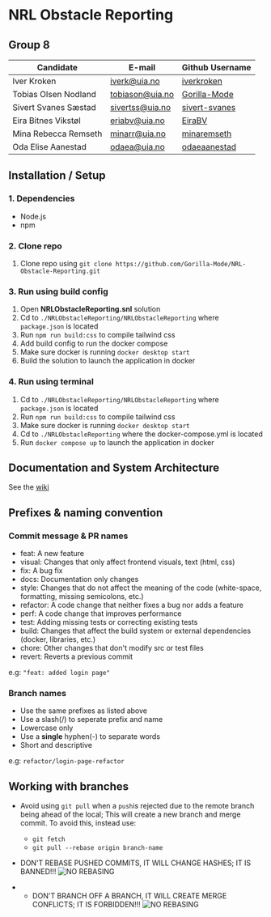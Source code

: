 #  **NRL Obstacle Reporting**

## Group 8
| Candidate            | E-mail                              | Github Username                                   |
|----------------------|-------------------------------------|---------------------------------------------------|
| Iver Kroken          | [iverk@uia.no](iverk@uia.no)        | [iverkroken](https://github.com/iverkroken)       |
| Tobias Olsen Nodland | [tobiason@uia.no](tobiason@uia.no ) | [Gorilla-Mode](https://github.com/Gorilla-Mode)   |
| Sivert Svanes Sæstad | [sivertss@uia.no](sivertss@uia.no)  | [sivert-svanes](https://github.com/sivert-svanes) |
| Eira Bitnes Vikstøl  | [eriabv@uia.no](eriabv@uia.no)      | [EiraBV](https://github.com/EiraBV)               |
| Mina Rebecca Remseth | [minarr@uia.no](minarr@uia.no)      | [minaremseth](https://github.com/minaremseth)     |
| Oda Elise Aanestad   | [odaea@uia.no](odaea@uia.no)        | [odaeaanestad](https://github.com/Odaeaanestad)                                  |
## Installation / Setup
### 1. Dependencies
- Node.js
- npm
### 2. Clone repo
1. Clone repo using `git clone https://github.com/Gorilla-Mode/NRL-Obstacle-Reporting.git`
### 3. Run using build config
1. Open **NRLObstacleReporting.snl** solution
2. Cd to `./NRLObstacleReporting/NRLObstacleReporting` where `package.json` is located
3. Run `npm run build:css` to compile tailwind css
4. Add build config to run the docker compose 
5. Make sure docker is running `docker desktop start`
6. Build the solution to launch the application in docker
### 4. Run using terminal
1. Cd to `./NRLObstacleReporting/NRLObstacleReporting` where `package.json` is located
2. Run `npm run build:css` to compile tailwind css
3. Make sure docker is running `docker desktop start`
4. Cd to `./NRLObstacleReporting` where the docker-compose.yml is located
5. Run `docker compose up` to launch the application in docker
## Documentation and System Architecture
See the [wiki](https://github.com/Gorilla-Mode/NRL-Obstacle-Reporting/wiki)
## Prefixes & naming convention
### Commit message & PR names
- feat: A new feature
- visual: Changes that only affect frontend visuals, text (html, css)
- fix: A bug fix
- docs: Documentation only changes
- style: Changes that do not affect the meaning of the code (white-space, formatting, missing semicolons, etc.)
- refactor: A code change that neither fixes a bug nor adds a feature
- perf: A code change that improves performance
- test: Adding missing tests or correcting existing tests
- build: Changes that affect the build system or external dependencies (docker, libraries, etc.)
- chore: Other changes that don't modify src or test files
- revert: Reverts a previous commit

e.g:
`"feat: added login page"`
### Branch names
- Use the same prefixes as listed above
- Use a slash(/) to seperate prefix and name
- Lowercase only
- Use a **single** hyphen(-) to separate words
- Short and descriptive

e.g:
`refactor/login-page-refactor`

## Working with branches

- Avoid using `git pull` when a `push`is rejected due to the remote branch being ahead of the local; This will create a new branch and merge commit. To avoid this, instead use:
  - `git fetch`
  - `git pull --rebase origin branch-name`
- DON'T REBASE PUSHED COMMITS, IT WILL CHANGE HASHES; IT IS BANNED!!!
![NO REBASING](https://external-content.duckduckgo.com/iu/?u=https%3A%2F%2Fi.pinimg.com%2Foriginals%2Fb6%2F41%2F32%2Fb6413233b0c147d8e25ac8c6939003ec.jpg&f=1&nofb=1&ipt=e684870cc0f2f939c06bfc53af8ede80336966cf2877b4c2eaeab1dfda026a48)

- - DON'T BRANCH OFF A BRANCH, IT WILL CREATE MERGE CONFLICTS; IT IS FORBIDDEN!!!
![NO REBASING](https://y.yarn.co/9892718e-f9f9-400b-8273-9f5f78e36e22_text.gif)


    
